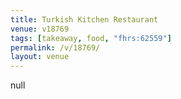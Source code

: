 ```yaml
---
title: Turkish Kitchen Restaurant
venue: v18769
tags: [takeaway, food, "fhrs:62559"]
permalink: /v/18769/
layout: venue
---
```

null